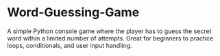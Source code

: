 # Word-Guessing-Game
A simple Python console game where the player has to guess the secret word within a limited number of attempts. Great for beginners to practice loops, conditionals, and user input handling. 

